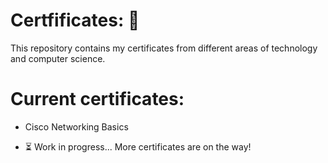 # Certfificates: 🏅
This repository contains my certificates from different areas of technology and computer science.
# Current certificates:
- Cisco Networking Basics
  
 - ⏳ Work in progress... More certificates are on the way!
